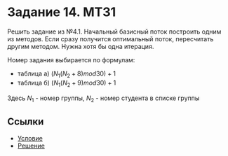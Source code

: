 # Задание 14. МТЗ1
Решить задание из №4.1. Начальный базисный поток построить одним из методов. Если сразу получится оптимальный поток, пересчитать другим методом. Нужна хотя бы одна итерация.

Номер задания выбирается по формулам:  
 * таблица а) $(N_1(N_2+8) mod 30)+1$
 * таблица б) $(N_1(N_2+9) mod 30)+1$

Здесь $N_1$ - номер группы, $N_2$ - номер студента в списке группы

## Ссылки
 * [Условие](MatrixTransportProblem.pdf)
 * [Решение](task14.pdf)